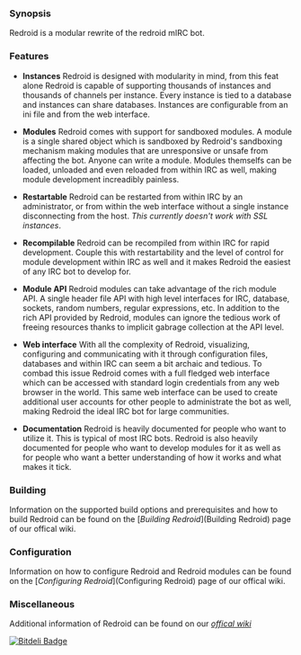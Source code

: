 ### Synopsis
Redroid is a modular rewrite of the redroid mIRC bot.

### Features
* __Instances__
    Redroid is designed with modularity in mind, from this feat alone Redroid
    is capable of supporting thousands of instances and thousands of channels
    per instance. Every instance is tied to a database and instances can
    share databases. Instances are configurable from an ini file and from
    the web interface.

* __Modules__
    Redroid comes with support for sandboxed modules. A module is a single
    shared object which is sandboxed by Redroid's sandboxing mechanism making
    modules that are unresponsive or unsafe from affecting the bot. Anyone
    can write a module. Modules themselfs can be loaded, unloaded and even
    reloaded from within IRC as well, making module development increadibly
    painless.

* __Restartable__
    Redroid can be restarted from within IRC by an administrator, or from
    within the web interface without a single instance disconnecting from
    the host. _This currently doesn't work with SSL instances_.

* __Recompilable__
    Redroid can be recompiled from within IRC for rapid development. Couple
    this with restartability and the level of control for module development
    within IRC as well and it makes Redroid the easiest of any IRC bot to
    develop for.

* __Module API__
    Redroid modules can take advantage of the rich module API. A single
    header file API with high level interfaces for IRC, database, sockets,
    random numbers, regular expressions, etc. In addition to the rich API
    provided by Redroid, modules can ignore the tedious work of freeing
    resources thanks to implicit gabrage collection at the API level.

* __Web interface__
    With all the complexity of Redroid, visualizing, configuring and
    communicating with it through configuration files, databases and
    within IRC can seem a bit archaic and tedious. To combad this issue
    Redroid comes with a full fledged web interface which can be accessed
    with standard login credentials from any web browser in the world.
    This same web interface can be used to create additional user accounts
    for other people to administrate the bot as well, making Redroid the
    ideal IRC bot for large communities.

* __Documentation__
    Redroid is heavily documented for people who want to utilize it. This
    is typical of most IRC bots. Redroid is also heavily documented for
    people who want to develop modules for it as well as for people who
    want a better understanding of how it works and what makes it tick.

### Building
Information on the supported build options and prerequisites and how to
build Redroid can be found on the [_Building Redroid_](Building Redroid)
page of our offical wiki.

### Configuration
Information on how to configure Redroid and Redroid modules can be found
on the [_Configuring Redroid_](Configuring Redroid) page of our offical
wiki.

### Miscellaneous
Additional information of Redroid can be found on our [_offical wiki_](Home)

[![Bitdeli Badge](https://d2weczhvl823v0.cloudfront.net/graphitemaster/redroid/trend.png)](https://bitdeli.com/free "Bitdeli Badge")


